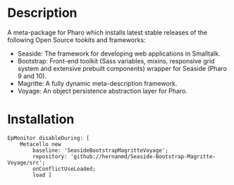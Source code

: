 # Description

A meta-package for Pharo which installs latest stable releases of the following Open Source tookits and frameworks:

- Seaside: The framework for developing web applications in Smalltalk.
- Bootstrap: Front-end toolkit (Sass variables, mixins, responsive grid system and extensive prebuilt components) wrapper for Seaside (Pharo 9 and 10). 
- Magritte: A fully dynamic meta-description framework.
- Voyage: An object persistence abstraction layer for Pharo. 

# Installation

```smalltalk
EpMonitor disableDuring: [ 
	Metacello new
		baseline: 'SeasideBootstrapMagritteVoyage';
		repository: 'github://hernanmd/Seaside-Bootstrap-Magritte-Voyage/src';
		onConflictUseLoaded;
		load ]
```
